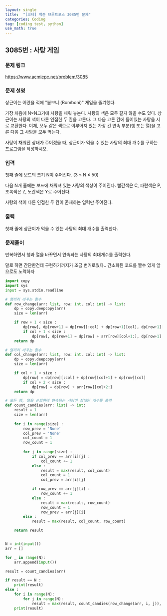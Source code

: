 ```yaml
---
layout: single
title:  "[코테] 백준 브루트포스 3085번 문제"
categories: Coding
tag: [coding test, python]
use_math: true
---
```


## 3085번 : 사탕 게임
### 문제 링크
<https://www.acmicpc.net/problem/3085>

### 문제 설명
상근이는 어렸을 적에 "봄보니 (Bomboni)" 게임을 즐겨했다.

가장 처음에 N×N크기에 사탕을 채워 놓는다. 사탕의 색은 모두 같지 않을 수도 있다. 상근이는 사탕의 색이 다른 인접한 두 칸을 고른다. 그 다음 고른 칸에 들어있는 사탕을 서로 교환한다. 이제, 모두 같은 색으로 이루어져 있는 가장 긴 연속 부분(행 또는 열)을 고른 다음 그 사탕을 모두 먹는다.

사탕이 채워진 상태가 주어졌을 때, 상근이가 먹을 수 있는 사탕의 최대 개수를 구하는 프로그램을 작성하시오.

### 입력
첫째 줄에 보드의 크기 N이 주어진다. (3 ≤ N ≤ 50)

다음 N개 줄에는 보드에 채워져 있는 사탕의 색상이 주어진다. 빨간색은 C, 파란색은 P, 초록색은 Z, 노란색은 Y로 주어진다.

사탕의 색이 다른 인접한 두 칸이 존재하는 입력만 주어진다.

### 출력
첫째 줄에 상근이가 먹을 수 있는 사탕의 최대 개수를 출력한다.

### 문제풀이
반복하면서 행과 열을 바꾸면서 연속되는 사탕의 최대개수를 출력한다.

말로 하면 간단한건데 구현하기까지가 조금 번거로웠다.. 간소화된 코드를 짤수 있게 앞으로도 노력하자


```python
import copy
import sys
input = sys.stdin.readline

# 행끼리 바꾸는 함수
def row_change(arr: list, row: int, col: int) -> list:
    dp = copy.deepcopy(arr)
    size = len(arr)

    if row + 1 < size : 
        dp[row], dp[row+1] = dp[row][:col] + dp[row+1][col], dp[row+1][:col] + dp[row][col]
        if col + 1 < size : 
            dp[row], dp[row+1] = dp[row] + arr[row][col+1:], dp[row+1] + arr[row+1][col+1:]
    return dp

# 열끼리 바꾸는 함수
def col_change(arr: list, row: int, col: int) -> list:
    dp = copy.deepcopy(arr)
    size = len(arr)

    if col + 1 < size :
        dp[row] = dp[row][:col] + dp[row][col+1] + dp[row][col]
        if col + 2 < size :
            dp[row] = dp[row] + arr[row][col+2:]
    return dp

# 모든 행, 열을 순회하며 연속되는 사탕이 최대인 개수를 출력
def count_candies(arr: list) -> int:
    result = 1
    size = len(arr)
    
    for i in range(size) :
        row_prev = 'None'
        col_prev = 'None'
        col_count = 1
        row_count = 1
        
        for j in range(size) :
            if col_prev == arr[i][j] :
                col_count += 1                
            else :
                result = max(result, col_count)
                col_count = 1
                col_prev = arr[i][j]

            if row_prev == arr[j][i] :
                row_count += 1
            else : 
                result = max(result, row_count)
                row_count = 1
                row_prev = arr[j][i]
        else :
            result = max(result, col_count, row_count) 

    return result


N = int(input())
arr = []

for _ in range(N):
    arr.append(input())

result = count_candies(arr)

if result == N :
    print(result)
else :
    for i in range(N):
        for j in range(N):
            result = max(result, count_candies(row_change(arr, i, j)), count_candies(col_change(arr, i, j)))
    print(result)
```
